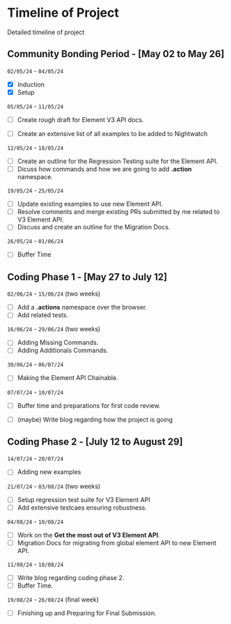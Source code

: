 # Timeline of Project

Detailed timeline of project

## Community Bonding Period - [May 02 to May 26]

`02/05/24` - `04/05/24`

- [x] Induction
- [x] Setup

`05/05/24` - `11/05/24`

- [ ] Create rough draft for Element V3 API docs.
- [ ] Create an extensive list of all examples to be added to Nightwatch


`12/05/24` - `18/05/24`

- [ ] Create an outline for the Regression Testing suite for the Element API.
- [ ] Dicuss how commands and how we are going to add **.action** namespace.

`19/05/24` - `25/05/24`

- [ ] Update existing examples to use new Element API.
- [ ] Resolve comments and merge existing PRs submitted by me related to V3 Element API.
- [ ] Discuss and create an outline for the Migration Docs.

`26/05/24` - `01/06/24`

- [ ] Buffer Time

## Coding Phase 1 - [May 27 to July 12]

`02/06/24` - `15/06/24` (two weeks)

- [ ] Add a **.actions** namespace over the browser.
- [ ] Add related tests.

`16/06/24` - `29/06/24` (two weeks)

- [ ] Adding Missing Commands.
- [ ] Adding Additionals Commands.

`30/06/24` - `06/07/24`

- [ ] Making the Element API Chainable.

`07/07/24` - `10/07/24`

- [ ] Buffer time and preparations for first code review.
- [ ] (maybe) Write blog regarding how the project is going


## Coding Phase 2 - [July 12 to August 29]

`14/07/24` - `20/07/24`

- [ ] Adding new examples

`21/07/24` - `03/08/24` (two weeks)

- [ ] Setup regression test suite for V3 Element API
- [ ] Add extensive testcaes ensuring robustness.

`04/08/24` - `10/08/24`

- [ ] Work on the **Get the most out of V3 Element API**.
- [ ] Migration Docs for migrating from global element API to new Element API.

`11/08/24` - `18/08/24`

- [ ] Write blog regarding coding phase 2.
- [ ] Buffer Time.

`19/08/24` - `26/08/24` (final week)

- [ ] Finishing up and Preparing for Final Submission.



